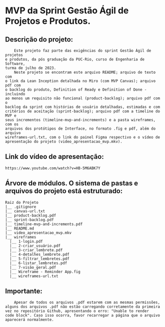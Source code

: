 # MVP da Sprint Gestão Ágil de Projetos e Produtos.

## Descrição do projeto:

        Este projeto faz parte das exigências do sprint Gestão Ágil de projetos
    e produtos, da pós graduação da PUC-Rio, curso de Engenharia de Software,
    turma de julho de 2023.
        Neste projeto se encontram este arquivo README; arquivo de texto com
    o link da Lean Inception detalhada no Miro (com MVP Canvas); arquivo pdf com
    o backlog do produto, Definition of Ready e Definition of Done - incluindo
    ao menos um requisito não funcional (product-backlog); arquivo pdf com o
    backlog da sprint com histórias de usuário detalhadas, estimadas e com
    critérios de aceitação (sprint-backlog); arquivo pdf com a timeline do MVP e
    seus incrementos (timeline-mvp-and-increments) e a pasta wireframes, com os
    arquivos dos protótipos de Interface, no formato .fig e pdf, além do arquivo
    wireframes-url.txt, com o link do painel Figma respectivo e o vídeo de
    apresentação do projeto (video_apresentacao_mvp.mkv).

## Link do vídeo de apresentação:

    https://www.youtube.com/watch?v=HB-5M6ABK7Y

## Árvore de módulos. O sistema de pastas e arquivos do projeto está estruturado:

    Raiz do Projeto
    |__ .gitignore
    |__ canvas-url.txt
    |__ product-backlog.pdf
    |__ sprint-backlog.pdf
    |__ timeline-mvp-and-increments.pdf
    |__ README.md
    |__ video_apresentacao_mvp.mkv
    |__ wireframes
      |__ 1-login.pdf
      |__ 2-criar_usuário.pdf
      |__ 3-criar_lembrete.pdf
      |__ 4-detalhes_lembrete.pdf
      |__ 5-filtrar_lembretes.pdf
      |__ 6-listar_lembretes.pdf
      |__ 7-visão_geral.pdf
      |__ Wireframe - Reminder App.fig
      |__ wireframes-url.txt

## Importante:

        Apesar de todos os arquivos .pdf estarem com as mesmas permissões,
    alguns dos arquivos .pdf não estão carregando corretamente da primeira
    vez no repositório Github, apresentando o erro: "Unable to render
    code block". Caso isso ocorra, favor recarregar a página que o arquivo
    aparecerá normalmente.
